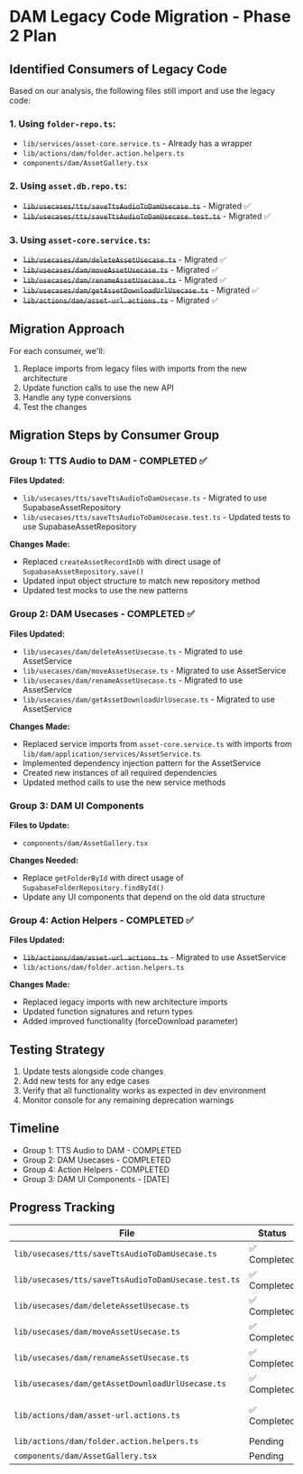 # DAM Legacy Code Migration - Phase 2 Plan

## Identified Consumers of Legacy Code

Based on our analysis, the following files still import and use the legacy code:

### 1. Using `folder-repo.ts`:
- `lib/services/asset-core.service.ts` - Already has a wrapper
- `lib/actions/dam/folder.action.helpers.ts`
- `components/dam/AssetGallery.tsx`

### 2. Using `asset.db.repo.ts`:
- ~~`lib/usecases/tts/saveTtsAudioToDamUsecase.ts`~~ - Migrated ✅
- ~~`lib/usecases/tts/saveTtsAudioToDamUsecase.test.ts`~~ - Migrated ✅

### 3. Using `asset-core.service.ts`:
- ~~`lib/usecases/dam/deleteAssetUsecase.ts`~~ - Migrated ✅
- ~~`lib/usecases/dam/moveAssetUsecase.ts`~~ - Migrated ✅
- ~~`lib/usecases/dam/renameAssetUsecase.ts`~~ - Migrated ✅
- ~~`lib/usecases/dam/getAssetDownloadUrlUsecase.ts`~~ - Migrated ✅
- ~~`lib/actions/dam/asset-url.actions.ts`~~ - Migrated ✅

## Migration Approach

For each consumer, we'll:

1. Replace imports from legacy files with imports from the new architecture
2. Update function calls to use the new API
3. Handle any type conversions
4. Test the changes

## Migration Steps by Consumer Group

### Group 1: TTS Audio to DAM - COMPLETED ✅

**Files Updated:**
- `lib/usecases/tts/saveTtsAudioToDamUsecase.ts` - Migrated to use SupabaseAssetRepository
- `lib/usecases/tts/saveTtsAudioToDamUsecase.test.ts` - Updated tests to use SupabaseAssetRepository

**Changes Made:**
- Replaced `createAssetRecordInDb` with direct usage of `SupabaseAssetRepository.save()`
- Updated input object structure to match new repository method
- Updated test mocks to use the new patterns

### Group 2: DAM Usecases - COMPLETED ✅

**Files Updated:**
- `lib/usecases/dam/deleteAssetUsecase.ts` - Migrated to use AssetService
- `lib/usecases/dam/moveAssetUsecase.ts` - Migrated to use AssetService
- `lib/usecases/dam/renameAssetUsecase.ts` - Migrated to use AssetService
- `lib/usecases/dam/getAssetDownloadUrlUsecase.ts` - Migrated to use AssetService

**Changes Made:**
- Replaced service imports from `asset-core.service.ts` with imports from `lib/dam/application/services/AssetService.ts`
- Implemented dependency injection pattern for the AssetService
- Created new instances of all required dependencies
- Updated method calls to use the new service methods

### Group 3: DAM UI Components

**Files to Update:**
- `components/dam/AssetGallery.tsx`

**Changes Needed:**
- Replace `getFolderById` with direct usage of `SupabaseFolderRepository.findById()`
- Update any UI components that depend on the old data structure

### Group 4: Action Helpers - COMPLETED ✅

**Files Updated:**
- ~~`lib/actions/dam/asset-url.actions.ts`~~ - Migrated to use AssetService
- `lib/actions/dam/folder.action.helpers.ts`

**Changes Made:**
- Replaced legacy imports with new architecture imports
- Updated function signatures and return types
- Added improved functionality (forceDownload parameter)

## Testing Strategy

1. Update tests alongside code changes
2. Add new tests for any edge cases
3. Verify that all functionality works as expected in dev environment
4. Monitor console for any remaining deprecation warnings

## Timeline

- Group 1: TTS Audio to DAM - COMPLETED
- Group 2: DAM Usecases - COMPLETED
- Group 4: Action Helpers - COMPLETED
- Group 3: DAM UI Components - [DATE]

## Progress Tracking

| File | Status | Notes |
|------|--------|-------|
| `lib/usecases/tts/saveTtsAudioToDamUsecase.ts` | ✅ Completed | Migrated to use SupabaseAssetRepository.save() |
| `lib/usecases/tts/saveTtsAudioToDamUsecase.test.ts` | ✅ Completed | Updated test mocks for new architecture |
| `lib/usecases/dam/deleteAssetUsecase.ts` | ✅ Completed | Migrated to use AssetService with DI pattern |
| `lib/usecases/dam/moveAssetUsecase.ts` | ✅ Completed | Migrated to use AssetService with DI pattern |
| `lib/usecases/dam/renameAssetUsecase.ts` | ✅ Completed | Migrated to use AssetService with DI pattern |
| `lib/usecases/dam/getAssetDownloadUrlUsecase.ts` | ✅ Completed | Migrated to use AssetService with DI pattern |
| `lib/actions/dam/asset-url.actions.ts` | ✅ Completed | Migrated to use AssetService with DI pattern and added forceDownload option |
| `lib/actions/dam/folder.action.helpers.ts` | Pending | |
| `components/dam/AssetGallery.tsx` | Pending | | 